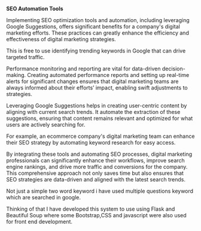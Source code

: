 

**SEO Automation Tools**

Implementing SEO optimization tools and automation, including leveraging Google Suggestions, offers significant benefits for a company's digital marketing efforts. These practices can greatly enhance the efficiency and effectiveness of digital marketing strategies.

This is free to use identifying trending keywords in Google that can drive targeted traffic.

Performance monitoring and reporting are vital for data-driven decision-making.  Creating automated performance reports and setting up real-time alerts for significant changes ensures that digital marketing teams are always informed about their efforts’ impact, enabling swift adjustments to strategies.

Leveraging Google Suggestions helps in creating user-centric content by aligning with current search trends. It automate the extraction of these suggestions, ensuring that content remains relevant and optimized for what users are actively searching for.

For example, an ecommerce company's digital marketing team can enhance their SEO strategy by automating keyword research for easy access.

By integrating these tools and automating SEO processes, digital marketing professionals can significantly enhance their workflows, improve search engine rankings, and drive more traffic and conversions for the company. This comprehensive approach not only saves time but also ensures that SEO strategies are data-driven and aligned with the latest search trends.

Not just a simple two word keyword i have used multiple questions keyword which are searched in google.

Thinking of that I have developed this system to use using Flask and Beautiful Soup where some Bootstrap,CSS and javascript were also used for front end development.
